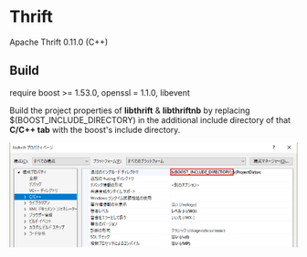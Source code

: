 # Thrift
Apache Thrift 0.11.0 (C++)

## Build
require boost >= 1.53.0, openssl = 1.1.0, libevent

Build the project properties of __libthrift__ & __libthriftnb__ by replacing 
$(BOOST_INCLUDE_DIRECTORY) in the additional include directory of that __C/C++ tab__ with the boost's include directory.

![](https://raw.githubusercontent.com/okanon/thrift/master/snapshots/include.png)
